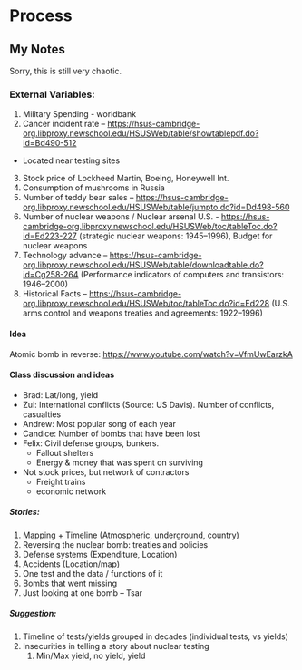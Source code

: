 # Process

## My Notes

Sorry, this is still very chaotic.

### External Variables:

1. Military Spending - worldbank
2. Cancer incident rate – https://hsus-cambridge-org.libproxy.newschool.edu/HSUSWeb/table/showtablepdf.do?id=Bd490-512
- Located near testing sites
3. Stock price of Lockheed Martin, Boeing, Honeywell Int.
4. Consumption of mushrooms in Russia
5. Number of teddy bear sales – https://hsus-cambridge-org.libproxy.newschool.edu/HSUSWeb/table/jumpto.do?id=Dd498-560
6. Number of nuclear weapons / Nuclear arsenal U.S. - https://hsus-cambridge-org.libproxy.newschool.edu/HSUSWeb/toc/tableToc.do?id=Ed223-227 (strategic nuclear weapons: 1945–1996), Budget for nuclear weapons
7. Technology advance – https://hsus-cambridge-org.libproxy.newschool.edu/HSUSWeb/table/downloadtable.do?id=Cg258-264 (Performance indicators of computers and transistors: 1946–2000)
8. Historical Facts – https://hsus-cambridge-org.libproxy.newschool.edu/HSUSWeb/toc/tableToc.do?id=Ed228 (U.S. arms control and weapons treaties and agreements: 1922–1996)

#### Idea

Atomic bomb in reverse:
https://www.youtube.com/watch?v=VfmUwEarzkA


#### Class discussion and ideas

- Brad: Lat/long, yield
- Zui: International conflicts (Source: US Davis). Number of conflicts, casualties
- Andrew: Most popular song of each year
- Candice: Number of bombs that have been lost
- Felix: Civil defense groups, bunkers.
    - Fallout shelters
    - Energy & money that was spent on surviving
- Not stock prices, but network of contractors
    - Freight trains
    - economic network


##### Stories:
1. Mapping + Timeline (Atmospheric, underground, country)
2. Reversing the nuclear bomb: treaties and policies
3. Defense systems (Expenditure, Location)
4. Accidents (Location/map)
5. One test and the data / functions of it
6. Bombs that went missing
7. Just looking at one bomb – Tsar

##### Suggestion:
1. Timeline of tests/yields grouped in decades (individual tests, vs yields)
2. Insecurities in telling a story about nuclear testing
    1. Min/Max yield, no yield, yield
